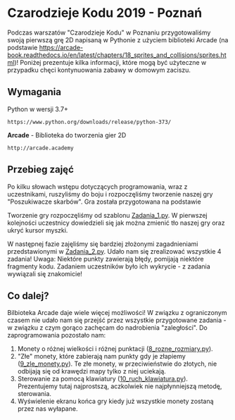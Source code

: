 # Czarodzieje Kodu 2019 - Poznań 
Podczas warszatów "Czarodzieje Kodu" w Poznaniu przygotowaliśmy swoją pierwszą grę 2D napisaną w Pythonie z użyciem biblioteki Arcade (na podstawie https://arcade-book.readthedocs.io/en/latest/chapters/18_sprites_and_collisions/sprites.html)! Poniżej prezentuje kilka informacji, które mogą być użyteczne w przypadku chęci kontynuowania zabawy w domowym zaciszu. 

## Wymagania
Python w wersji 3.7+
```
https://www.python.org/downloads/release/python-373/

```
**Arcade** - Biblioteka do tworzenia gier 2D 
```
http://arcade.academy
```

## Przebieg zajęć
Po kilku słowach wstępu dotyczących programowania, wraz z uczestnikami, ruszyliśmy do boju i rozpoczęliśmy tworzenie naszej gry "Poszukiwacze skarbów". Gra została przygotowana na podstawie 

Tworzenie gry rozpoczęliśmy od szablonu [Zadania_1.py](zadania/Zadania_1.py). W pierwszej kolejności uczestnicy dowiedzieli się jak można zmienić tło naszej gry oraz ukryć kursor myszki.

W następnej fazie zajęliśmy się bardziej złożonymi zagadnieniami przedstawionymi w [Zadania_2.py](zadania/Zadania_2.py). Udało nam się zrealizować wszystkie 4 zadania! Uwaga: Niektóre punkty zawierają błędy, pomijają niektóre fragmenty kodu. Zadaniem uczestników było ich wykrycie - z zadania wywiązali się znakomicie!

## Co dalej?
Bilbioteka Arcade daje wiele więcej możliwości! W związku z ograniczonym czasem nie udało nam się przejść przez wszystkie przygotowane zadania - w związku z czym gorąco zachęcam do nadrobienia "zaległości". Do zaprogramowania pozostało nam:
1. Monety o różnej wielkości i różnej punktacji ([8_rozne_rozmiary.py](8_rozne_rozmiary.py)). 
2. "Złe" monety, które zabierają nam punkty gdy je złapiemy ([9_zle_monety.py](9_zle_monety)). Te złe monety, w przeciwieństwie do złotych, nie odbijają się od krawędzi mapy tylko z niej uciekają. 
3. Sterowanie za pomocą klawiatury ([10_ruch_klawiatura.py](10_ruch_klawiatura.py)). Prezentujemy tutaj najprostszą, aczkolwiek nie najpłynniejszą metodę, sterowania.
4. Wyświelenie ekranu końca gry kiedy już wszystkie monety zostaną przez nas wyłapane.
